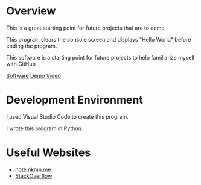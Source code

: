 # Overview

This is a great starting point for future projects that are to come.

This program clears the console screen and displays "Hello World" before ending the program.

This software is a starting point for future projects to help familiarize myself with GitHub

[Software Demo Video](https://youtu.be/iEbxvcPLiyY)

# Development Environment

I used Visual Studio Code to create this program.

I wrote this program in Python.

# Useful Websites

* [note.nkmn.me](https://note.nkmk.me/en/python-platform-system-release-version/)
* [StackOverflow](https://www.w3resource.com/python-exercises/python-basic-exercise-43.php)